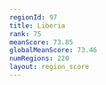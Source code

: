 ```yaml
---
regionId: 97
title: Liberia
rank: 75
meanScore: 73.85
globalMeanScore: 73.46
numRegions: 220
layout: region_score
---
```

